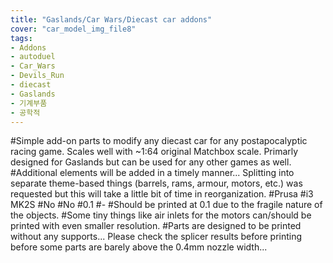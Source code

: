 ```yaml
---
title: "Gaslands/Car Wars/Diecast car addons"
cover: "car_model_img_file8"
tags:
- Addons
- autoduel
- Car_Wars
- Devils_Run
- diecast
- Gaslands
- 기계부품
- 공학적
---
```

#Simple add-on parts to modify any diecast car for any postapocalyptic racing game. Scales well with ~1:64 original Matchbox scale. Primarly designed for Gaslands but can be used for any other games as well.
#Additional elements will be added in a timely manner...
Splitting into separate theme-based things (barrels, rams, armour, motors, etc.) was requested but this will take a little bit of time in reorganization.
#Prusa
#i3 MK2S
#No
#No
#0.1
#-
#Should be printed at 0.1 due to the fragile nature of the objects.
#Some tiny things like air inlets for the motors can/should be printed with even smaller resolution.
#Parts are designed to be printed without any supports... Please check the splicer results before printing before some parts are barely above the 0.4mm nozzle width...
